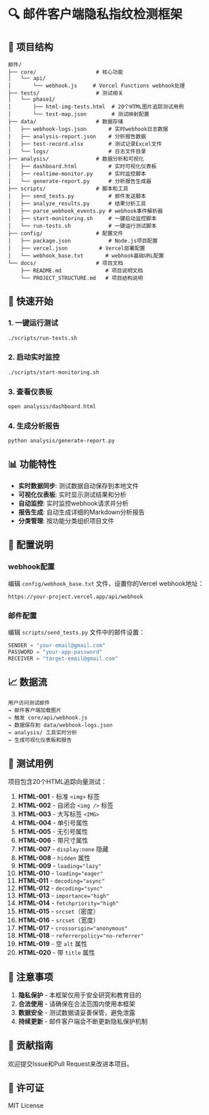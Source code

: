 # 🔍 邮件客户端隐私指纹检测框架

## 📁 项目结构

```
邮件/
├── core/                   # 核心功能
│   └── api/
│       └── webhook.js     # Vercel Functions webhook处理
├── tests/                  # 测试相关
│   └── phase1/
│       ├── html-img-tests.html  # 20个HTML图片追踪测试用例
│       └── test-map.json        # 测试映射配置
├── data/                   # 数据存储
│   ├── webhook-logs.json       # 实时webhook日志数据
│   ├── analysis-report.json    # 分析报告数据
│   ├── test-record.xlsx        # 测试记录Excel文件
│   └── logs/                   # 日志文件目录
├── analysis/               # 数据分析和可视化
│   ├── dashboard.html          # 实时可视化仪表板
│   ├── realtime-monitor.py     # 实时监控脚本
│   └── generate-report.py      # 分析报告生成器
├── scripts/                # 脚本和工具
│   ├── send_tests.py           # 邮件发送脚本
│   ├── analyze_results.py      # 结果分析工具
│   ├── parse_webhook_events.py # webhook事件解析器
│   ├── start-monitoring.sh     # 一键启动监控脚本
│   └── run-tests.sh            # 一键运行测试脚本
├── config/                 # 配置文件
│   ├── package.json            # Node.js项目配置
│   ├── vercel.json          # Vercel部署配置
│   └── webhook_base.txt       # webhook基础URL配置
└── docs/                   # 项目文档
    ├── README.md              # 项目说明文档
    └── PROJECT_STRUCTURE.md   # 项目结构说明
```

## 🚀 快速开始

### 1. 一键运行测试
```bash
./scripts/run-tests.sh
```

### 2. 启动实时监控
```bash
./scripts/start-monitoring.sh
```

### 3. 查看仪表板
```bash
open analysis/dashboard.html
```

### 4. 生成分析报告
```bash
python analysis/generate-report.py
```

## 📊 功能特性

- **实时数据同步**: 测试数据自动保存到本地文件
- **可视化仪表板**: 实时显示测试结果和分析
- **自动监控**: 实时监控webhook请求并分析
- **报告生成**: 自动生成详细的Markdown分析报告
- **分类管理**: 按功能分类组织项目文件

## 🔧 配置说明

### webhook配置
编辑 `config/webhook_base.txt` 文件，设置你的Vercel webhook地址：
```
https://your-project.vercel.app/api/webhook
```

### 邮件配置
编辑 `scripts/send_tests.py` 文件中的邮件设置：
```python
SENDER = "your-email@gmail.com"
PASSWORD = "your-app-password"
RECEIVER = "target-email@gmail.com"
```

## 📈 数据流

```
用户访问测试邮件
→ 邮件客户端加载图片
→ 触发 core/api/webhook.js
→ 数据保存到 data/webhook-logs.json
→ analysis/ 工具实时分析
→ 生成可视化仪表板和报告
```

## 🎯 测试用例

项目包含20个HTML追踪向量测试：

1. **HTML-001** - 标准 `<img>` 标签
2. **HTML-002** - 自闭合 `<img />` 标签
3. **HTML-003** - 大写标签 `<IMG>`
4. **HTML-004** - 单引号属性
5. **HTML-005** - 无引号属性
6. **HTML-006** - 带尺寸属性
7. **HTML-007** - `display:none` 隐藏
8. **HTML-008** - `hidden` 属性
9. **HTML-009** - `loading="lazy"`
10. **HTML-010** - `loading="eager"`
11. **HTML-011** - `decoding="async"`
12. **HTML-012** - `decoding="sync"`
13. **HTML-013** - `importance="high"`
14. **HTML-014** - `fetchpriority="high"`
15. **HTML-015** - `srcset`（密度）
16. **HTML-016** - `srcset`（宽度）
17. **HTML-017** - `crossorigin="anonymous"`
18. **HTML-018** - `referrerpolicy="no-referrer"`
19. **HTML-019** - 空 `alt` 属性
20. **HTML-020** - 带 `title` 属性

## 📝 注意事项

1. **隐私保护** - 本框架仅用于安全研究和教育目的
2. **合法使用** - 请确保在合法范围内使用本框架
3. **数据安全** - 测试数据请妥善保管，避免泄露
4. **持续更新** - 邮件客户端会不断更新隐私保护机制

## 🤝 贡献指南

欢迎提交Issue和Pull Request来改进本项目。

## 📄 许可证

MIT License
